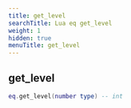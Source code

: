 ```yaml
---
title: get_level
searchTitle: Lua eq get_level
weight: 1
hidden: true
menuTitle: get_level
---
```

## get_level
```lua
eq.get_level(number type) -- int
```